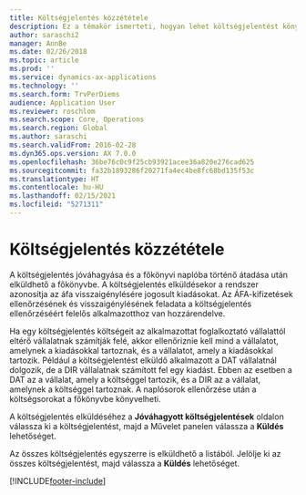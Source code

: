 ```yaml
---
title: Költségjelentés közzététele
description: Ez a témakör ismerteti, hogyan lehet költségjelentést könyvelni a főkönyvbe.
author: saraschi2
manager: AnnBe
ms.date: 02/26/2018
ms.topic: article
ms.prod: ''
ms.service: dynamics-ax-applications
ms.technology: ''
ms.search.form: TrvPerDiems
audience: Application User
ms.reviewer: roschlom
ms.search.scope: Core, Operations
ms.search.region: Global
ms.author: saraschi
ms.search.validFrom: 2016-02-28
ms.dyn365.ops.version: AX 7.0.0
ms.openlocfilehash: 36be76c0c9f25cb93921acee36a820e276cad625
ms.sourcegitcommit: fa32b1893286f20271fa4ec4be8fc68bd135f53c
ms.translationtype: HT
ms.contentlocale: hu-HU
ms.lasthandoff: 02/15/2021
ms.locfileid: "5271311"
---
```

# <a name="post-an-expense-report"></a>Költségjelentés közzététele

A költségjelentés jóváhagyása és a főkönyvi naplóba történő átadása után elküldhető a főkönyvbe. A költségjelentés elküldésekor a rendszer azonosítja az áfa visszaigénylésére jogosult kiadásokat. Az ÁFA-kifizetések ellenőrzésének és visszaigénylésének feladata a költségjelentés ellenőrzéséért felelős alkalmazotthoz van hozzárendelve.

Ha egy költségjelentés költségeit az alkalmazottat foglalkoztató vállalattól eltérő vállalatnak számítják felé, akkor ellenőriznie kell mind a vállalatot, amelynek a kiadásokkal tartoznak, és a vállalatot, amely a kiadásokkal tartozik. Például a költségjelentést elküldő alkalmazott a DAT vállalatnál dolgozik, de a DIR vállalatnak számított fel egy kiadást. Ebben az esetben a DAT az a vállalat, amely a költséggel tartozik, és a DIR az a vállalat, amelynek a költséggel tartoznak. A naplósorok ellenőrzése után a költségsorokat a főkönyvbe könyvelheti.

A költségjelentés elküldéséhez a **Jóváhagyott költségjelentések** oldalon válassza ki a költségjelentést, majd a Művelet panelen válassza a **Küldés** lehetőséget.

Az összes költségjelentés egyszerre is elküldhető a listából. Jelölje ki az összes költségjelentést, majd válassza a **Küldés** lehetőséget.


[!INCLUDE[footer-include](../includes/footer-banner.md)]
